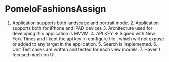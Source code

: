 # PomeloFashionsAssign
1. Application supports both landscape and portrait mode. 2. Application supports both for iPhone and iPAD devices 3. Architecture used for developing this application is MVVM. 4. API KEY -> Signed with New York Times and I kept the api key in configure file , which will not expose or added to any target in the application. 5. Search is implemented. 6. Unit Test cases are written and tested for each view models. 7. Haven’t focused much on UI.
